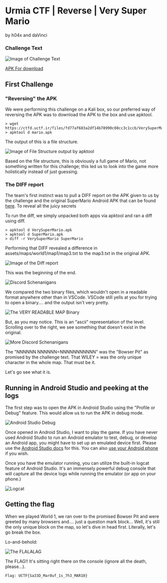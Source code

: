 # Urmia CTF | Reverse | Very Super Mario

by h04x and daVinci

### Challenge Text

![Image of Challenge Text](images/image-1.png)

[APK For download](https://ctfd.uctf.ir/files/fd77af683a2df14b78990c08cc3c1ccb/VerySuperMario.apk?token=eyJ1c2VyX2lkIjoxODMsInRlYW1faWQiOjEwOSwiZmlsZV9pZCI6MTR9.ZPOgNA.WigI38E5GMSZpyuek3IullygdAo)

## First Challenge

### "Reversing" the APK

We were performing this challenge on a Kali box, so our preferred way of reversing the APK was to download the APK to the box and use apktool.

```
> wget https://ctfd.uctf.ir/files/fd77af683a2df14b78990c08cc3c1ccb/VerySuperMario.apk
> apktool d mario.apk
```

The output of this is a file structure.

![Image of File Structure output by apktool](images/image-2.png)

Based on the file structure, this is obviously a full game of Mario, not something written for this challenge; this led us to look into the game more holistically instead of just guessing.

### The DIFF report

The team's first instinct was to pull a DIFF report on the APK given to us by the challenge and the original SuperMario Android APK that can be found [here](https://github.com/maheshkurmi/-Android-Super-Mario). To reveal all the juicy secrets

To run the diff, we simply unpacked both apps via apktool and ran a diff using diff.

```
> apktool d VerySuperMario.apk
> apktool d SuperMario.apk
> diff -r VerySuperMario SuperMario
```

Performing that DIFF revealed a difference in assets/maps/world1/map1/map3.txt to the map3.txt in the original APK.

![Image of the Diff report](images/image-4.png)

This was the beginning of the end.

![Discord Schenanigans](images/image-5.png)

We compared the two binary files, which wouldn't open in a readable format anywhere other than in VSCode. VSCode still yells at you for trying to open a binary.... and the output isn't very pretty.

![The VERY READABLE MAP Binary](images/image-8.png)

But, as you may notice. This is an "ascii" representation of the level. Scrolling over to the right, we see something that doesn't exist in the original.

![More Discord Schenanigans](images/image-9.png)

The "NNNNNN NNNNNN=NNNNNNNNNNN" was the "Bowser Pit" as promised by the challenge text. That WILEY = was the only unique character in the whole map. That must be it.

Let's go see what it is.

## Running in Android Studio and peeking at the logs

The first step was to open the APK in Android Studio using the "Profile or Debug" feature. This would allow us to run the APK in debug mode.

![Android Studio Debug](images/image-3.png)

Once opened in Android Studio, I want to play the game. If you have never used Android Studio to run an Android emulator to test, debug, or develop an Android app, you might have to set up an emulated device first. Please use the [Android Studio docs](https://developer.android.com/studio/run/emulator) for this. You can also [use your Android phone](https://developer.android.com/studio/run/device) if you wish.

Once you have the emulator running, you can utilize the built-in logcat feature of Android Studio. It's an immensely powerful debug console that will capture all the device logs while running the emulator (or app on your phone.)

![Logcat](images/image-10.png)

## Getting the flag

When we played World 1, we ran over to the promised Bowser Pit and were greeted by many browsers and.... just a question mark block... Well, it's still the only unique block on the map, so let's dive in head first. Literally, let's go break the box.

Lo-and-behold:

![The FLALALAG](images/image-11.png)

The FLAG!! It's sitting right there on the console (ignore all the death, please...).

`Flag: UCTF{Sa33D_Mar0uf_1s_7h3_MAR10}`
